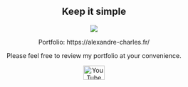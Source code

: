 <h2 align="center">Keep it simple</h2>
<p align="center">
  <a  href="https://github.com/DenverCoder1/readme-typing-svg"><img src="https://readme-typing-svg.herokuapp.com/?lines=Front-end%20web%20and%20app%20developer;Learning%20UI%2FUX%20Design;Zero%2B%20years%20of%20coding%20experience;Always%20learning%20new%20things&font=Fira%20Code&center=true&width=440&height=45&color=A555EC&vCenter=true&size=22"></a>
 <p align="center">Portfolio: https://alexandre-charles.fr/ </p>
 <p align="center">Please feel free to review my portfolio at your convenience.</p> 

<p align="center">
<a href="https://www.youtube.com/watch?v=dQw4w9WgXcQ"><img align="center" alt="YouTube" target="_blank" height="32" width="48" src="https://upload.wikimedia.org/wikipedia/commons/thumb/0/09/YouTube_full-color_icon_%282017%29.svg/2560px-YouTube_full-color_icon_%282017%29.svg.png"></a>
 </p>
